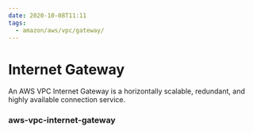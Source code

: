 ```yaml
---
date: 2020-10-08T11:11
tags:
  - amazon/aws/vpc/gateway/
---
```


# Internet Gateway


An AWS VPC Internet Gateway is a horizontally scalable, redundant, and highly available connection service.


### aws-vpc-internet-gateway
